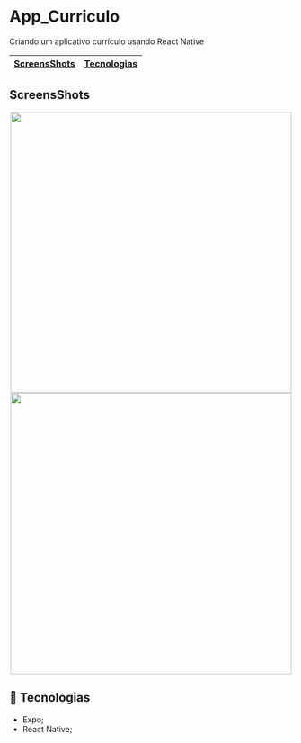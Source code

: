 # App_Curriculo
Criando um aplicativo currículo usando React Native

[ScreensShots](#screensshot) | [Tecnologias](#rocket-tecnologias)
:-------:                | ------:

## ScreensShots

<p align="center"0>
  <img src="https://user-images.githubusercontent.com/48128325/158036539-4fb5697a-c10f-4878-85cb-3ba22ac08d26.jpg" height="500" />
  <img src="https://user-images.githubusercontent.com/48128325/158036673-648e14ae-6f55-4edc-a316-5013bddbc7a5.jpg" height="500" />
<p/>

## :rocket: Tecnologias

  * Expo;
  * React Native;

